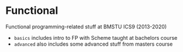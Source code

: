# Functional
Functional programming-related stuff at BMSTU ICS9 (2013-2020)

- `basics` includes intro to FP with Scheme taught at bachelors course
- `advanced` also includes some advanced stuff from masters course
